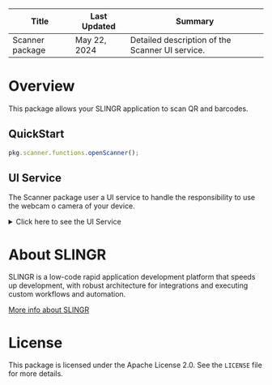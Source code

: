 <table class="table" style="margin-top: 10px">
    <thead>
    <tr>
        <th>Title</th>
        <th>Last Updated</th>
        <th>Summary</th>
    </tr>
    </thead>
    <tbody>
    <tr>
        <td>Scanner package</td>
        <td>May 22, 2024</td>
        <td>Detailed description of the Scanner UI service.</td>
    </tr>
    </tbody>
</table>

# Overview

This package allows your SLINGR application to scan QR and barcodes.

## QuickStart

```js
pkg.scanner.functions.openScanner();
```

## UI Service

The Scanner package user a UI service to handle the responsibility to use the webcam o camera of your device.
<details>
    <summary>Click here to see the UI Service</summary>

<br>

### OAuth UI Service

The Scanner UI Service uses the cdn of `zbar-wasm` and `barcode-detector-polyfill` 

</details>

# About SLINGR

SLINGR is a low-code rapid application development platform that speeds up development, 
with robust architecture for integrations and executing custom workflows and automation.

[More info about SLINGR](https://slingr.io)

# License

This package is licensed under the Apache License 2.0. See the `LICENSE` file for more details.
